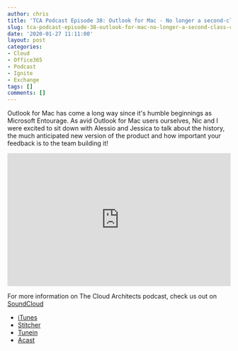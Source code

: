 ```yaml
---
author: chris
title: 'TCA Podcast Episode 38: Outlook for Mac - No longer a second-class citizen..'
slug: tca-podcast-episode-38-outlook-for-mac-no-longer-a-second-class-citizen
date: '2020-01-27 11:11:00'
layout: post
categories:
- Cloud
- Office365
- Podcast
- Ignite
- Exchange
tags: []
comments: []
---
```


Outlook for Mac has come a long way since it's humble beginnings as Microsoft Entourage. As avid Outlook for Mac users ourselves, Nic and I were excited to sit down with Alessio and Jessica to talk about the history, the much anticipated new version of the product and how important your feedback is to the team building it!

<p><iframe width="100%" height="300" scrolling="no" frameborder="no" allow="autoplay" src="https://w.soundcloud.com/player/?url=https%3A//api.soundcloud.com/tracks/750482455&color=%23ff5500&auto_play=false&hide_related=false&show_comments=true&show_user=true&show_reposts=false&show_teaser=true&visual=true"></iframe></p>

For more information on The Cloud Architects podcast, check us out on [SoundCloud](https://soundcloud.com/thecloudarchitects/)

*   [iTunes](https://itunes.apple.com/us/podcast/the-cloud-architects-podcast/id1264479296?mt=2)
*   [Stitcher](https://www.stitcher.com/podcast/the-cloud-architects/the-cloud-achitects)
*   [Tunein](https://tunein.com/radio/The-Cloud-Architects-Podcast-p1026315/)
*   [Acast](https://www.acast.com/thecloudarchitectspodcast)
